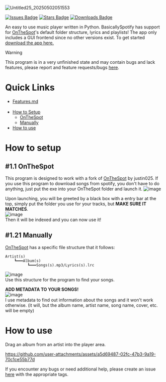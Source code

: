 ![Untitled25_20250502051553](https://github.com/user-attachments/assets/6fd49149-ee87-49f1-8c84-94393e65a85f)

[![Issues Badge][issues-shield]][issues-url]
[![Stars Badge][stars-shield]][stars-url]
[![Downloads Badge][downloads-shield]][downloads-url]
<!-- Issues Badge -->
[issues-shield]: https://img.shields.io/github/issues/FFProjects0/BasicallySpotify?style=flat&label=Issues&labelColor=001224&color=1DB954
[issues-url]: https://github.com/FFProjects0/BasicallySpotify/issues
<!-- Stars Badge -->
[stars-shield]: https://img.shields.io/github/stars/FFProjects0/BasicallySpotify?style=flat&label=Stars&labelColor=001224&color=1DB954
[stars-url]: https://github.com/FFProjects0/BasicallySpotify/stargazers
<!-- Downloads Badge -->
[downloads-shield]: https://img.shields.io/github/downloads/FFProjects0/BasicallySpotify/total.svg?style=flat&label=Downloads&labelColor=001224&color=1DB954
[downloads-url]: https://github.com/FFProjects0/BasicallySpotify/releases/

An easy to use music player written in Python. BasicallySpotify has support for [OnTheSpot](https://github.com/justin025/onthespot/tree/v1.1.0)'s default folder structure, lyrics and playlists! The app only includes a GUI frontend since no other versions exist. To get started [download the app here.](https://github.com/FFProjects0/BasicallySpotify/releases)<br>
<!--![image](https://github.com/user-attachments/assets/23415053-18b3-45c9-b5e5-ba6617268498)-->

> [!WARNING]
> This program is in a very unfinished state and may contain bugs and lack features, please report and feature requests/bugs [here](https://github.com/FFProjects0/BasicallySpotify/issues).

# Quick Links
- [Features.md](https://github.com/FFProjects0/BasicallySpotify/blob/main/FEATURES_LIST.md)<br><br>
- [How to Setup](https://github.com/FFProjects0/BasicallySpotify?tab=readme-ov-file#how-to-setup)<br>
    - [OnTheSpot](https://github.com/FFProjects0/BasicallySpotify?tab=readme-ov-file#11-onthespot)<br>
    - [Manually](https://github.com/FFProjects0/BasicallySpotify?tab=readme-ov-file#121-manually)<br>
- [How to use](https://github.com/FFProjects0/BasicallySpotify?tab=readme-ov-file#how-to-use)<br>

# How to setup
## #1.1 OnTheSpot
This program is designed to work with a fork of [OnTheSpot](https://github.com/justin025/onthespot/releases/tag/v1.1.0) by justin025.
If you use this program to download songs from spotify, you don't have to do anything, just put the exe into your OnTheSpot folder and launch it.
![image](https://github.com/user-attachments/assets/974b81f1-1c17-4a24-8119-b02a5dff8469)

Upon launching, you will be greeted by a black box with a entry bar at the top, simply put the folder you use for your tracks, but **MAKE SURE IT MATCHES**.<br>
![image](https://github.com/user-attachments/assets/0484257b-62d7-4d47-bde6-413cadf6ba2e)<br>
Then it will be indexed and you can now use it!


## #1.21 Manually
[OnTheSpot](https://github.com/justin025/onthespot/releases/tag/v1.1.0) has a specific file structure that it follows:
```
Artist(s)
    ┗━━━Album(s)
          ┗━━━Songs(s).mp3/Lyrics(s).lrc
```
![image](https://github.com/user-attachments/assets/6a18dac4-e718-4f02-aefe-d153263664eb)<br>
Use this structure for the program to find your songs.

**ADD METADATA TO YOUR SONGS!**<br>
![image](https://github.com/user-attachments/assets/15b9ca95-d151-44b6-ae60-c5d74e08ebbc)<br>
I use metadata to find out information about the songs and it won't work otherwise. (it will, but the album name, artist name, song name, cover, etc. will be empty)

# How to use
Drag an album from an artist into the player area.<br>



https://github.com/user-attachments/assets/a5d69487-02fc-47b3-9a19-70c1ce55b77d



If you encounter any bugs or need additional help, please create an issue [here](https://github.com/FFProjects0/BasicallySpotify/issues) with the appropriate tags.
